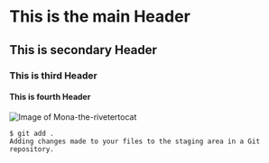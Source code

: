 # This is the main Header

## This is secondary Header

### This is third Header

#### This is fourth Header

<!-- I created 4 headers to this file -->


<!-- Adding an Image to this file -->
![Image of Mona-the-rivetertocat](https://octodex.github.com/images/mona-the-rivetertocat.png)

<!-- Adding code to this file -->
```
$ git add .
Adding changes made to your files to the staging area in a Git repository.
```
